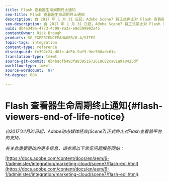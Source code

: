 ```yaml
---
title: Flash 查看器生命周期终止通知
seo-title: Flash 查看器生命周期终止通知
description: 自 2017 年 1 月 31 日起，Adobe Scene7 将正式停止对 Flash 查看器平台的支持。
seo-description: 自 2017 年 1 月 31 日起，Adobe Scene7 将正式停止对 Flash 查看器平台的支持。
uuid: db4e349a-4773-4c08-8a3a-e8d399902a45
contentOwner: Rick Brough
products: SG_EXPERIENCEMANAGER/6.4/SITES
topic-tags: integration
content-type: reference
discoiquuid: fe392c24-d01e-4d5b-9af9-9ec500adc61a
translation-type: tm+mt
source-git-commit: 8b4bacfb493fa83951672618682ca81a9a0425df
workflow-type: tm+mt
source-wordcount: '87'
ht-degree: 68%

---
```



# Flash 查看器生命周期终止通知{#flash-viewers-end-of-life-notice}

*自2017年1月31日起，Adobe动态媒体经典(Scene7)正式终止对Flash查看器平台的支持。*

*有关此重要更改的更多信息，请参阅以下常见问题解答网站：*

[https://docs.adobe.com/content/docs/en/aem/6-1/administer/integration/marketing-cloud/scene7/flash-eol.html](https://docs.adobe.com/content/docs/en/aem/6-1/administer/integration/marketing-cloud/scene7/flash-eol.html).
